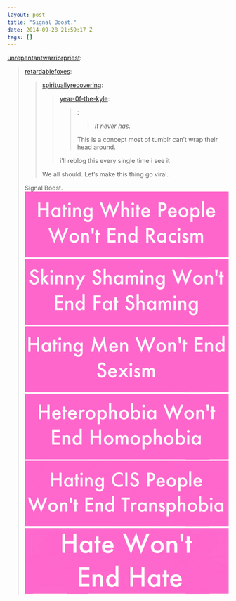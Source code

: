 ```yaml
---
layout: post
title: "Signal Boost."
date: 2014-09-28 21:59:17 Z
tags: []
---
```

[unrepentantwarriorpriest](http://unrepentantwarriorpriest.tumblr.com/post/97452061260/retardablefoxes-spirituallyrecovering):

> [retardablefoxes](http://retardablefoxes.tumblr.com/post/86492197771/spirituallyrecovering-year-0f-the-kyle-it):
> 
> > [spirituallyrecovering](http://spirituallyrecovering.tumblr.com/post/81193920428/year-0f-the-kyle-it-never-has-this-is-a):
> > 
> > > [year-0f-the-kyle](http://year-0f-the-kyle.tumblr.com/post/80992322350/it-never-has-this-is-a-concept-most-of-tumblr):
> > > 
> > > > [](https://.tumblr.com/post/80931977522):
> > > > 
> > > > > _It never has._
> > > > 
> > > > This is a concept most of tumblr can’t wrap their head around.
> > > 
> > > i’ll reblog this every single time i see it
> > 
> > We all should. Let’s make this thing go viral. 
> 
> Signal Boost.
![](/media/2014/09/98671506284_0.jpg)
![](/media/2014/09/98671506284_1.jpg)
![](/media/2014/09/98671506284_2.jpg)
![](/media/2014/09/98671506284_3.jpg)
![](/media/2014/09/98671506284_4.jpg)
![](/media/2014/09/98671506284_5.jpg)
